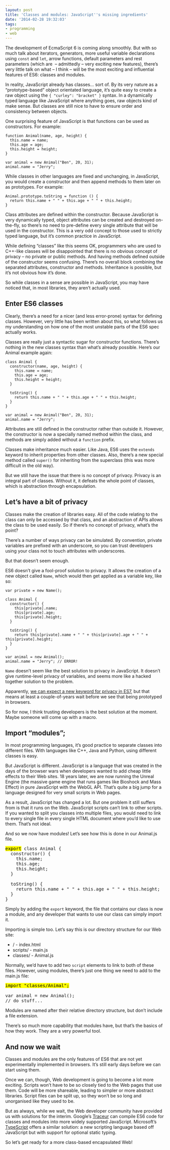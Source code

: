 ```yaml
---
layout: post
title: 'Classes and modules: JavaScript''s missing ingredients'
date: '2014-02-28 19:32:03'
tags:
- programming
- web
---
```


The development of EcmaScript 6 is coming along smoothly. But with so much talk about iterators, generators, more useful variable declarations using `const` and `let`, arrow functions, default parameters and rest parameters (which are  – admittedly – very exciting new features), there’s very little talk on what – I think – will be the most exciting and influential features of ES6: classes and modules.

In reality, JavaScript already has classes… sort of. By its very nature as a “prototype-based” object orientated language, it’s quite easy to create a raw object using the `{ "curley": "bracket" }` syntax. In a dynamically typed language like JavaScript where anything goes, raw objects kind of make sense. But classes are still nice to have to ensure order and consistency between objects.

One surprising feature of JavaScript is that functions can be used as constructors. For example:

```
function Animal(name, age, height) {
  this.name = name;
  this.age = age;
  this.height = height;
}

var animal = new Animal("Ben", 20, 31);
animal.name = "Jerry";
```

While classes in other languages are fixed and unchanging, in JavaScript, you would create a constructor and then append methods to them later on as prototypes. For example:

```
Animal.prototype.toString = function () {
  return this.name + " " + this.age + " " + this.height;
}
```

Class attributes are defined within the constructor. Because JavaScript is very dynamically typed, object attributes can be created and destroyed on-the-fly, so there’s no need to pre-define every single attribute that will be used in the constructor. This is a very odd concept to those used to strictly typed language, but it’s common practice in JavaScript.

While defining “classes” like this seems OK, programmers who are used to C++-like classes will be disappointed that there is no obvious concept of privacy – no private or public methods. And having methods defined outside of the constructor seems confusing. There’s no overall block combining the separated attributes, constructor and methods. Inheritance is possible, but it’s not obvious how it’s done.

So while classes in a sense are possible in JavaScript, you may have noticed that, in most libraries, they aren’t actually used.


## Enter ES6 classes

Clearly, there’s a need for a nicer (and less error-prone) syntax for defining classes. However, very little has been written about this, so what follows us my understanding on how one of the most unstable parts of the ES6 spec actually works.

Classes are really just a syntactic sugar for constructor functions. There’s nothing in the new classes syntax than what’s already possible. Here’s our Animal example again:

```
class Animal {
  constructor(name, age, height) {
    this.name = name;
    this.age = age;
    this.height = height;
  }

  toString() {
    return this.name + " " + this.age + " " + this.height;
  }
}

var animal = new Animal("Ben", 20, 31);
animal.name = "Jerry";
```

Attributes are still defined in the constructor rather than outside it. However, the constructor is now a specially named method within the class, and methods are simply added without a `function` prefix.

Classes make inheritance much easier. Like Java, ES6 uses the `extends` keyword to inherit properties from other classes. Also, there’s a new special method called `super()` for inheriting from the superclass (this was more difficult in the old way).

But we still have the issue that there is no concept of privacy. Privacy is an integral part of classes. Without it, it defeats the whole point of classes, which is abstraction through encapsulation.


## Let’s have a bit of privacy

Classes make the creation of libraries easy. All of the code relating to the class can only be accessed by that class, and an abstraction of APIs allows the class to be used easily. So if there’s no concept of privacy, what’s the point?

There’s a number of ways privacy can be simulated. By convention, private variables are prefixed with an underscore, so you can trust developers using your class not to touch attributes with underscores.

But that doesn’t seem enough.

ES6 doesn’t give a fool-proof solution to privacy. It allows the creation of a new object called `Name`, which would then get applied as a variable key, like so:

```
var private = new Name();

class Animal {
  constructor() {
    this[private].name;
    this[private].age;
    this[private].height;
  }

  toString() {
    return this[private].name + " " + this[private].age + " " + this[private].height;
  }
}

var animal = new Animal();
animal.name = "Jerry"; // ERROR!
```

`Name` doesn’t seem like the best solution to privacy in JavaScript. It doesn’t give runtime-level privacy of variables, and seems more like a hacked together solution to the problem.

Apparently, [we can expect a new keyword for privacy in ES7](http://esdiscuss.org/topic/es6-problem-with-private-name-objects-syntax#content-1), but that means at least a couple-of-years wait before we see that being prototyped in browsers.

So for now, I think trusting developers is the best solution at the moment. Maybe someone will come up with a macro.


## Import “modules”;

In most programming languages, it’s good practice to separate classes into different files. With languages like C++, Java and Python, using different classes is easy.

But JavaScript is different. JavaScript is a language that was created in the days of the browser wars when developers wanted to add cheap little effects to their Web sites. 18 years later, we are now running the Unreal Engine (the massive game engine that runs games like Bioshock and Mass Effect) in pure JavaScript with the WebGL API. That’s quite a big jump for a language designed for very small scripts in Web pages.

As a result, JavaScript has changed a lot. But one problem it still suffers from is that it runs on the Web. JavaScript scripts can’t link to other scripts. If you wanted to split you classes into multiple files, you would need to link to every single file in every single HTML document where you’d like to use them. That’s not ideal.

And so we now have modules! Let’s see how this is done in our Animal.js file.

<pre>
<mark>export</mark> class Animal {
  constructor() {
    this.name;
    this.age;
    this.height;
  }

  toString() {
    return this.name + " " + this.age + " " + this.height;
  }
}
</pre>

Simply by adding the `export` keyword, the file that contains our class is now a module, and any developer that wants to use our class can simply import it.

Importing is simple too. Let’s say this is our directory structure for our Web site:

- / - index.html
- scripts/ - main.js
- classes/ - Animal.js

Normally, we’d have to add two `script` elements to link to both of these files. However, using modules, there’s just one thing we need to add to the main.js file:

<pre>
<mark>import "classes/Animal";</mark>

var animal = new Animal();
// do stuff...
</pre>

Modules are named after their relative directory structure, but don’t include a file extension.

There’s so much more capability that modules have, but that’s the basics of how they work. They are a very powerful tool.


## And now we wait

Classes and modules are the only features of ES6 that are not yet experimentally implemented in browsers. It’s still early days before we can start using them.

Once we can, though, Web development is going to become a lot more exciting. Scripts won’t have to be so closely tied to the Web pages that use them. Code will be more shareable, leading to simpler or more abstract libraries. Script files can be split up, so they won’t be so long and unorganised like they used to be.

But as always, while we wait, the Web developer community have provided us with solutions for the interim. Google’s [Traceur](https://github.com/google/traceur-compiler/) can compile ES6 code for classes and modules into more widely supported JavaScript. Microsoft’s [TypeScript](http://www.typescriptlang.org/) offers a similar solution: a new scripting language based off JavaScript but with support for optional static typing.

So let’s get ready for a more class-based encapsulated Web!



